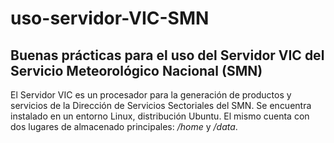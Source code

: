 # uso-servidor-VIC-SMN

## Buenas prácticas para el uso del Servidor VIC del Servicio Meteorológico Nacional (SMN)
El Servidor VIC es un procesador para la generación de productos y servicios de la Dirección de Servicios Sectoriales del SMN. Se encuentra instalado en un entorno Linux, distribución Ubuntu. El mismo cuenta con dos lugares de almacenado principales: */home* y */data*.
